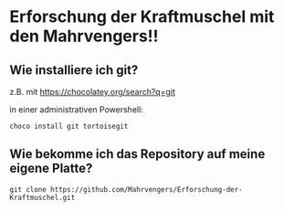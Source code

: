 # Erforschung der Kraftmuschel mit den Mahrvengers!!

## Wie installiere ich git?

z.B. mit https://chocolatey.org/search?q=git

in einer administrativen Powershell:
```
choco install git tortoisegit 
```


## Wie bekomme ich das Repository auf meine eigene Platte?

```
git clone https://github.com/Mahrvengers/Erforschung-der-Kraftmuschel.git
```

